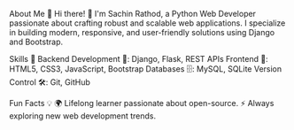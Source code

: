
About Me 🌟
Hi there! 👋 I'm Sachin Rathod, a Python Web Developer passionate about crafting robust and scalable web applications. I specialize in building modern, responsive, and user-friendly solutions using Django and Bootstrap.

Skills 🚀
Backend Development 🐍: Django, Flask, REST APIs
Frontend 🎨: HTML5, CSS3, JavaScript, Bootstrap
Databases 🗄️: MySQL, SQLite
Version Control 🛠️: Git, GitHub

Fun Facts 💡
🌍 Lifelong learner passionate about open-source.
⚡ Always exploring new web development trends.
<!--
**Sachin00303/Sachin00303** is a ✨ _special_ ✨ repository because its `README.md` (this file) appears on your GitHub profile.

Here are some ideas to get you started:

- 🔭 I’m currently working on ...
- 🌱 I’m currently learning ...
- 👯 I’m looking to collaborate on ...
- 🤔 I’m looking for help with ...
- 💬 Ask me about ...
- 📫 How to reach me: ...
- 😄 Pronouns: ...
- ⚡ Fun fact: ...
-->
